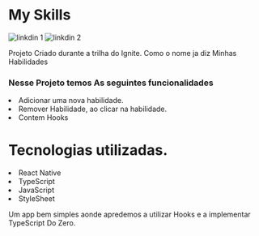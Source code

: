 # My Skills
![linkdin 1](https://user-images.githubusercontent.com/49276851/153923173-c1a03e62-eb2b-4d13-b06c-680ccc35d7c3.jpg)
![linkdin 2](https://user-images.githubusercontent.com/49276851/153923265-314ff24f-ec4b-4b12-a170-d5a4a345d85e.jpg)

Projeto Criado durante a trilha do Ignite.
Como o nome ja diz Minhas Habilidades


### Nesse Projeto temos As seguintes funcionalidades
<li> Adicionar uma nova habilidade. </li>
<li> Remover Habilidade, ao clicar na habilidade. </li>
<li> Contem Hooks </li>

# Tecnologias utilizadas.
<li> React Native </li>
<li> TypeScript </li>
<li> JavaScript </li>
<li> StyleSheet </li>

Um app bem simples aonde apredemos a utilizar Hooks e a implementar TypeScript Do Zero.
